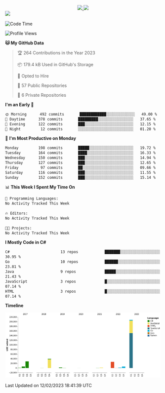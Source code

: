 <div align="center">
  <a href="https://github.com/arielsrv">
    <img height="180em" src="https://github-readme-stats.vercel.app/api?username=arielsrv&show_icons=true&theme=radical&include_all_commits=true&count_private=true"/>
    <img height="180em" src="https://github-readme-stats.vercel.app/api/top-langs/?username=arielsrv&layout=compact&langs_count=10&theme=radical"/>
 </a>
</div>

<div>
  <a href="https://www.linkedin.com/in/arielpineiro/" target="_blank">
    <img src="https://img.shields.io/badge/-LinkedIn-%230077B5?style=for-the-badge&logo=linkedin&logoColor=white" target="_blank">
  </a>
</div>

<!--START_SECTION:waka-->
![Code Time](http://img.shields.io/badge/Code%20Time-0%20secs-blue)

![Profile Views](http://img.shields.io/badge/Profile%20Views-0-blue)

**🐱 My GitHub Data** 

> 🏆 264 Contributions in the Year 2023
 > 
> 📦 179.4 kB Used in GitHub's Storage 
 > 
> 💼 Opted to Hire
 > 
> 📜 57 Public Repositories 
 > 
> 🔑 6 Private Repositories  
 > 
**I'm an Early 🐤** 

```text
🌞 Morning      492 commits       ████████████░░░░░░░░░░░░░   49.00 % 
🌆 Daytime      378 commits       █████████░░░░░░░░░░░░░░░░   37.65 % 
🌃 Evening      122 commits       ███░░░░░░░░░░░░░░░░░░░░░░   12.15 % 
🌙 Night         12 commits       ░░░░░░░░░░░░░░░░░░░░░░░░░   01.20 % 

```
📅 **I'm Most Productive on Monday** 

```text
Monday         198 commits       █████░░░░░░░░░░░░░░░░░░░░   19.72 % 
Tuesday        164 commits       ████░░░░░░░░░░░░░░░░░░░░░   16.33 % 
Wednesday      150 commits       ███░░░░░░░░░░░░░░░░░░░░░░   14.94 % 
Thursday       127 commits       ███░░░░░░░░░░░░░░░░░░░░░░   12.65 % 
Friday          97 commits       ██░░░░░░░░░░░░░░░░░░░░░░░   09.66 % 
Saturday       116 commits       ███░░░░░░░░░░░░░░░░░░░░░░   11.55 % 
Sunday         152 commits       ███░░░░░░░░░░░░░░░░░░░░░░   15.14 % 

```


📊 **This Week I Spent My Time On** 

```text
💬 Programming Languages: 
No Activity Tracked This Week

🔥 Editors: 
No Activity Tracked This Week

🐱‍💻 Projects: 
No Activity Tracked This Week

```

**I Mostly Code in C#** 

```text
C#                       13 repos            ███████░░░░░░░░░░░░░░░░░░   30.95 % 
Go                       10 repos            ██████░░░░░░░░░░░░░░░░░░░   23.81 % 
Java                     9 repos             █████░░░░░░░░░░░░░░░░░░░░   21.43 % 
JavaScript               3 repos             █░░░░░░░░░░░░░░░░░░░░░░░░   07.14 % 
HTML                     3 repos             █░░░░░░░░░░░░░░░░░░░░░░░░   07.14 % 

```


**Timeline**

![Chart not found](https://raw.githubusercontent.com/arielsrv/arielsrv/main/charts/bar_graph.png) 


 Last Updated on 12/02/2023 18:41:39 UTC
<!--END_SECTION:waka-->
